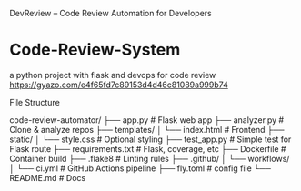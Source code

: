DevReview – Code Review Automation for Developers
# Code-Review-System
a python project with flask and devops for code review
https://gyazo.com/e4f65fd7c89153d4d46c81089a999b74

File Structure 

code-review-automator/
├── app.py                 # Flask web app
├── analyzer.py            # Clone & analyze repos
├── templates/
│   └── index.html         # Frontend
├── static/
│   └── style.css          # Optional styling
├── test_app.py            # Simple test for Flask route
├── requirements.txt       # Flask, coverage, etc
├── Dockerfile             # Container build
├── .flake8                # Linting rules
├── .github/
│   └── workflows/
│       └── ci.yml         # GitHub Actions pipeline
├── fly.toml               # config file
└── README.md              # Docs
